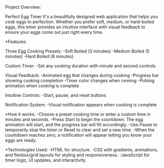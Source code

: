 Project Overview:

Perfect Egg Timer 
 It's a beautifully designed web application that helps you cook eggs to perfection. Whether you prefer soft, medium, or hard-boiled eggs, this timer provides an intuitive interface with visual feedback to ensure your eggs come out just right every time.

 *Features:

Three Egg Cooking Presets:
-Soft Boiled (3 minutes)
-Medium Boiled (5 minutes)
-Hard Boiled (8 minutes)

Custom Timer:
-Set any cooking duration with minute and second controls

Visual Feedback:
-Animated egg that changes during cooking
-Progress bar showing cooking completion
-Timer color changes when running
-Pulsing animation when cooking is complete

Intuitive Controls:
-Start, pause, and reset buttons

Notification System:
-Visual notification appears when cooking is complete

*How it works:
-Choose a preset cooking time or enter a custom time in minutes and seconds.
-Press Start to begin the countdown. The egg animation will start, and the progress bar will fill accordingly.
-Use Pause to temporarily stop the timer or Reset to clear and set a new time.
-When the countdown reaches zero, a notification will appear letting you know your eggs are ready.

*Technologies Used:
-HTML for structure.
-CSS with gradients, animations, and flexbox/grid layouts for styling and responsiveness.
-JavaScript for timer logic, UI updates, and interactivity.